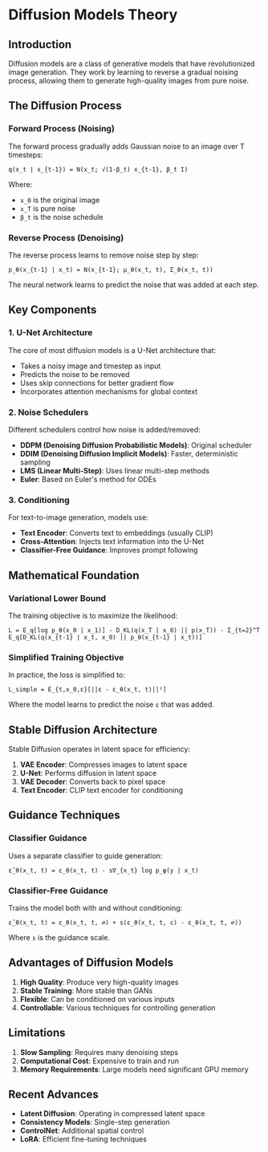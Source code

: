 # Diffusion Models Theory

## Introduction

Diffusion models are a class of generative models that have revolutionized image generation. They work by learning to reverse a gradual noising process, allowing them to generate high-quality images from pure noise.

## The Diffusion Process

### Forward Process (Noising)

The forward process gradually adds Gaussian noise to an image over T timesteps:

```
q(x_t | x_{t-1}) = N(x_t; √(1-β_t) x_{t-1}, β_t I)
```

Where:
- `x_0` is the original image
- `x_T` is pure noise
- `β_t` is the noise schedule

### Reverse Process (Denoising)

The reverse process learns to remove noise step by step:

```
p_θ(x_{t-1} | x_t) = N(x_{t-1}; μ_θ(x_t, t), Σ_θ(x_t, t))
```

The neural network learns to predict the noise that was added at each step.

## Key Components

### 1. U-Net Architecture

The core of most diffusion models is a U-Net architecture that:
- Takes a noisy image and timestep as input
- Predicts the noise to be removed
- Uses skip connections for better gradient flow
- Incorporates attention mechanisms for global context

### 2. Noise Schedulers

Different schedulers control how noise is added/removed:

- **DDPM (Denoising Diffusion Probabilistic Models)**: Original scheduler
- **DDIM (Denoising Diffusion Implicit Models)**: Faster, deterministic sampling
- **LMS (Linear Multi-Step)**: Uses linear multi-step methods
- **Euler**: Based on Euler's method for ODEs

### 3. Conditioning

For text-to-image generation, models use:
- **Text Encoder**: Converts text to embeddings (usually CLIP)
- **Cross-Attention**: Injects text information into the U-Net
- **Classifier-Free Guidance**: Improves prompt following

## Mathematical Foundation

### Variational Lower Bound

The training objective is to maximize the likelihood:

```
L = E_q[log p_θ(x_0 | x_1)] - D_KL(q(x_T | x_0) || p(x_T)) - Σ_{t=2}^T E_q[D_KL(q(x_{t-1} | x_t, x_0) || p_θ(x_{t-1} | x_t))]
```

### Simplified Training Objective

In practice, the loss is simplified to:

```
L_simple = E_{t,x_0,ε}[||ε - ε_θ(x_t, t)||²]
```

Where the model learns to predict the noise `ε` that was added.

## Stable Diffusion Architecture

Stable Diffusion operates in latent space for efficiency:

1. **VAE Encoder**: Compresses images to latent space
2. **U-Net**: Performs diffusion in latent space
3. **VAE Decoder**: Converts back to pixel space
4. **Text Encoder**: CLIP text encoder for conditioning

## Guidance Techniques

### Classifier Guidance

Uses a separate classifier to guide generation:
```
ε̃_θ(x_t, t) = ε_θ(x_t, t) - s∇_{x_t} log p_φ(y | x_t)
```

### Classifier-Free Guidance

Trains the model both with and without conditioning:
```
ε̃_θ(x_t, t) = ε_θ(x_t, t, ∅) + s(ε_θ(x_t, t, c) - ε_θ(x_t, t, ∅))
```

Where `s` is the guidance scale.

## Advantages of Diffusion Models

1. **High Quality**: Produce very high-quality images
2. **Stable Training**: More stable than GANs
3. **Flexible**: Can be conditioned on various inputs
4. **Controllable**: Various techniques for controlling generation

## Limitations

1. **Slow Sampling**: Requires many denoising steps
2. **Computational Cost**: Expensive to train and run
3. **Memory Requirements**: Large models need significant GPU memory

## Recent Advances

- **Latent Diffusion**: Operating in compressed latent space
- **Consistency Models**: Single-step generation
- **ControlNet**: Additional spatial control
- **LoRA**: Efficient fine-tuning techniques